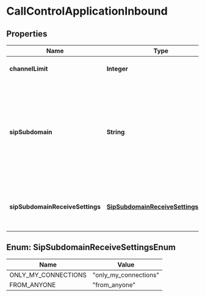 

# CallControlApplicationInbound


## Properties

| Name | Type | Description | Notes |
|------------ | ------------- | ------------- | -------------|
|**channelLimit** | **Integer** | When set, this will limit the total number of inbound calls to phone numbers associated with this connection. |  [optional] |
|**sipSubdomain** | **String** | Specifies a subdomain that can be used to receive Inbound calls to a Connection, in the same way a phone number is used, from a SIP endpoint. Example: the subdomain \&quot;example.sip.telnyx.com\&quot; can be called from any SIP endpoint by using the SIP URI \&quot;sip:@example.sip.telnyx.com\&quot; where the user part can be any alphanumeric value. Please note TLS encrypted calls are not allowed for subdomain calls. |  [optional] |
|**sipSubdomainReceiveSettings** | [**SipSubdomainReceiveSettingsEnum**](#SipSubdomainReceiveSettingsEnum) | This option can be enabled to receive calls from: \&quot;Anyone\&quot; (any SIP endpoint in the public Internet) or \&quot;Only my connections\&quot; (any connection assigned to the same Telnyx user). |  [optional] |



## Enum: SipSubdomainReceiveSettingsEnum

| Name | Value |
|---- | -----|
| ONLY_MY_CONNECTIONS | &quot;only_my_connections&quot; |
| FROM_ANYONE | &quot;from_anyone&quot; |



